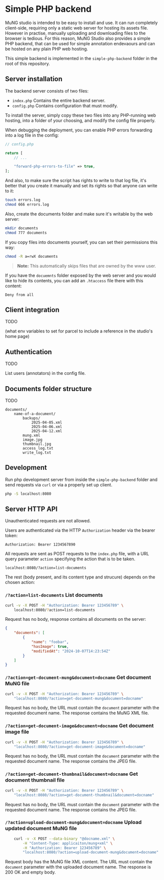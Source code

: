 # Simple PHP backend

MuNG studio is intended to be easy to install and use. It can run completely client-side, requiring only a static web server for hosting its assets file. However in practise, manually uploading and downloading files to the browser is tedious. For this reason, MuNG Studio also provides a simple PHP backend, that can be used for simple annotation endevaours and can be hosted on any plain PHP web hosting.

This simple backend is implemented in the `simple-php-backend` folder in the root of this repository.


## Server installation

The backend server consists of two files:

- `index.php` Contains the entire backend server.
- `config.php` Contains configuration that must modify.

To install the server, simply copy these two files into any PHP-running web hosting, into a folder of your choosing, and modify the config file properly.

When debugging the deployment, you can enable PHP errors forwarding into a log file in the config:

```php
// config.php

return [
    // ...

    "forward-php-errors-to-file" => true,
];
```

And also, to make sure the script has rights to write to that log file, it's better that you create it manually and set its rights so that anyone can write to it:

```bash
touch errors.log
chmod 666 errors.log
```

Also, create the documents folder and make sure it's writable by the web server:

```bash
mkdir documents
chmod 777 documents
```

If you copy files into documents yourself, you can set their permissions this way:

```bash
chmod -R a=rwX documents
```

> **Note:** This automatically skips files that are owned by the www user.

If you have the `docuemnts` folder exposed by the web server and you would like to hide its contents, you can add an `.htaccess` file there with this content:

```
Deny from all
```


## Client integration

TODO

(what env variables to set for parcel to include a reference in the studio's home page)


## Authentication

TODO

List users (annotators) in the config file.


## Documents folder structure

TODO

```
documents/
    name-of-a-document/
        backups/
            2025-04-05.xml
            2025-04-06.xml
            2025-04-12.xml
        mung.xml
        image.jpg
        thumbnail.jpg
        access_log.txt
        write_log.txt
```


## Development

Run php development server from inside the `simple-php-backend` folder and send requests via `curl` or via a properly set up client.

```bash
php -S localhost:8080
```


## Server HTTP API

Unauthenticated requests are not allowed.

Users are authenticated via the HTTP `Authorization` header via the bearer token:

```
Authorization: Bearer 1234567890
```

All requests are sent as POST requests to the `index.php` file, with a URL query parameter `action` specifying the action that is to be taken.

```
localhost:8080/?action=list-documents
```

The rest (body present, and its content type and strucure) depends on the chosen action:


### `/?action=list-documents` List documents

```bash
curl -v -X POST -H "Authorization: Bearer 123456789" \
    localhost:8080/?action=list-documents
```

Request has no body, response contains all documents on the server:

```json
{
    "documents": [
        {
            "name": "foobar",
            "hasImage": true,
            "modifiedAt": "2024-10-07T14:23:54Z"
        }
    ]
}
```


### `/?action=get-document-mung&document=docname` Get document MuNG file

```bash
curl -v -X POST -H "Authorization: Bearer 123456789" \
    "localhost:8080/?action=get-document-mung&document=docname"
```

Request has no body, the URL must contain the `document` parameter with the requested document name. The response contains the MuNG XML file.


### `/?action=get-document-image&document=docname` Get document image file

```bash
curl -v -X POST -H "Authorization: Bearer 123456789" \
    "localhost:8080/?action=get-document-image&document=docname"
```

Request has no body, the URL must contain the `document` parameter with the requested document name. The response contains the JPEG file.


### `/?action=get-document-thumbnail&document=docname` Get document thumbnail file

```bash
curl -v -X POST -H "Authorization: Bearer 123456789" \
    "localhost:8080/?action=get-document-thumbnail&document=docname"
```

Request has no body, the URL must contain the `document` parameter with the requested document name. The response contains the JPEG file.


### `/?action=upload-document-mung&document=docname` Upload updated document MuNG file

```bash
    curl -v -X POST --data-binary "@docname.xml" \
        -H "Content-Type: applicaiton/mung+xml" \
        -H "Authorization: Bearer 123456789" \
        "localhost:8080/?action=upload-document-mung&document=docname"
```

Request body has the MuNG file XML content. The URL must contain the `document` parameter with the uploaded document name. The response is 200 OK and empty body.
